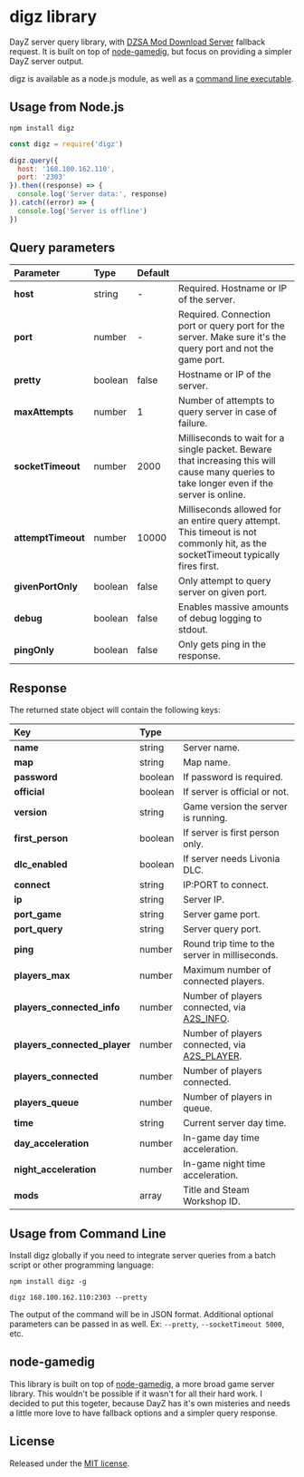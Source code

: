 # digz library

DayZ server query library, with [DZSA Mod Download Server](https://dayzsalauncher.com/#/tools) fallback request. It is built on top of [node-gamedig](https://github.com/gamedig/node-gamedig/), but focus on providing a simpler DayZ server output.

digz is available as a node.js module, as well as a
[command line executable](#usage-from-command-line).

Usage from Node.js
---

```shell
npm install digz
```

```javascript
const digz = require('digz')

digz.query({
  host: '168.100.162.110',
  port: '2303'
}).then((response) => {
  console.log('Server data:', response)
}).catch((error) => {
  console.log('Server is offline')
})
```

Query parameters
---

| Parameter | Type | Default |   |
|:---|:---|:---|:---|
| **host** | string | - | Required. Hostname or IP of the server. |
| **port** | number | - | Required. Connection port or query port for the server. Make sure it's the query port and not the game port. |
| **pretty** | boolean | false | Hostname or IP of the server. |
| **maxAttempts** | number | 1 | Number of attempts to query server in case of failure. |
| **socketTimeout** | number | 2000 | Milliseconds to wait for a single packet. Beware that increasing this will cause many queries to take longer even if the server is online. |
| **attemptTimeout** | number | 10000 | Milliseconds allowed for an entire query attempt. This timeout is not commonly hit, as the socketTimeout typically fires first. |
| **givenPortOnly** | boolean | false | Only attempt to query server on given port. |
| **debug** | boolean | false | Enables massive amounts of debug logging to stdout. |
| **pingOnly** | boolean | false | Only gets ping in the response. |


Response
---

The returned state object will contain the following keys:

| Key | Type |  |
|:---|:---|:---|
| **name** | string | Server name. |
| **map** | string | Map name. |
| **password** | boolean | If password is required. |
| **official** | boolean | If server is official or not. |
| **version** | string | Game version the server is running. |
| **first_person** | boolean | If server is first person only. |
| **dlc_enabled** | boolean | If server needs Livonia DLC. |
| **connect** | string | IP:PORT to connect. |
| **ip** | string | Server IP. |
| **port_game** | string | Server game port. |
| **port_query** | string | Server query port. |
| **ping** | number | Round trip time to the server in milliseconds. |
| **players_max** | number | Maximum number of connected players. |
| **players_connected_info** | number | Number of players connected, via [A2S_INFO](https://developer.valvesoftware.com/wiki/Server_queries#A2S_INFO). |
| **players_connected_player** | number | Number of players connected, via [A2S_PLAYER](https://developer.valvesoftware.com/wiki/Server_queries#A2S_PLAYER). |
| **players_connected** | number | Number of players connected. |
| **players_queue** | number | Number of players in queue. |
| **time** | string | Current server day time. |
| **day_acceleration** | number | In-game day time acceleration. |
| **night_acceleration** | number | In-game night time acceleration. |
| **mods** | array | Title and Steam Workshop ID. |

Usage from Command Line
---

Install digz globally if you need to integrate server queries from a batch script or other programming language:
```shell
npm install digz -g
```
```shell
digz 168.100.162.110:2303 --pretty
```

The output of the command will be in JSON format. Additional optional parameters can be passed in as well. Ex: `--pretty`, `--socketTimeout 5000`, etc.

node-gamedig
---

This library is built on top of [node-gamedig](https://github.com/gamedig/node-gamedig/), a more broad game server library. This wouldn't be possible if it wasn't for all their hard work. I decided to put this togeter, because DayZ has it's own misteries and needs a little more love to have fallback options and a simpler query response.

License
---
Released under the [MIT license](LICENSE).